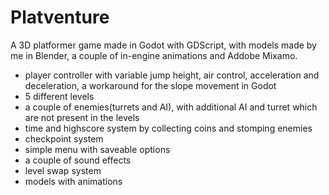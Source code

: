 # Platventure
 A 3D platformer game made in Godot with GDScript, with models made by me in Blender, a couple of in-engine animations and Addobe Mixamo.
 - player controller with variable jump height, air control, acceleration and deceleration, a workaround for the slope movement in Godot
 - 5 different levels
 - a couple of enemies(turrets and AI), with additional AI and turret which are not present in the levels
 - time and highscore system by collecting coins and stomping enemies
 - checkpoint system
 - simple menu with saveable options
 - a couple of sound effects
 - level swap system
 - models with animations
